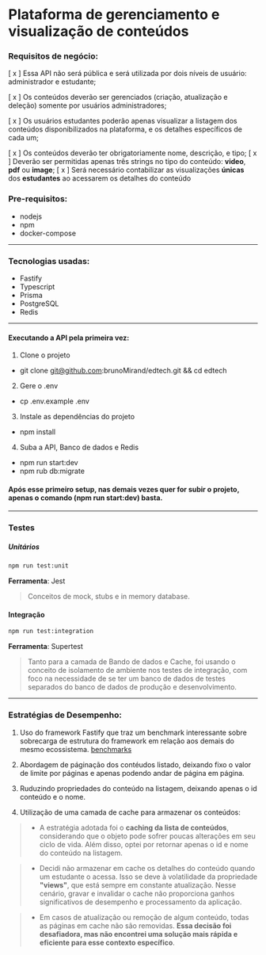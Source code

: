 # Plataforma de gerenciamento e visualização de conteúdos

### Requisitos de negócio:

[ x ] Essa API não será pública e será utilizada por dois níveis de usuário: administrador e estudante;

[ x ] Os conteúdos deverão ser gerenciados (criação, atualização e deleção) somente por usuários administradores;

[ x ] Os usuários estudantes poderão apenas visualizar a listagem dos conteúdos disponibilizados na plataforma, e os detalhes específicos de cada um;

[ x ] Os conteúdos deverão ter obrigatoriamente nome, descrição, e tipo;
[ x ] Deverão ser permitidas apenas três strings no tipo do conteúdo: **video**, **pdf** ou **image**;
[ x ] Será necessário contabilizar as visualizações **únicas** dos **estudantes** ao acessarem os detalhes do conteúdo

### Pre-requisitos:
- nodejs
- npm
- docker-compose

---
### Tecnologias usadas:
- Fastify
- Typescript
- Prisma
- PostgreSQL
- Redis

---
#### Executando a API pela primeira vez:

1. Clone o projeto
- git clone git@github.com:brunoMirand/edtech.git && cd edtech

2. Gere o .env
- cp .env.example .env

3. Instale as dependências do projeto
- npm install

4. Suba a API, Banco de dados e Redis
- npm run start:dev
- npm rub db:migrate

#### Após esse primeiro setup, nas demais vezes quer for subir o projeto, apenas o comando (npm run start:dev) basta.

---
### Testes

##### Unitários
```sh
npm run test:unit
```
**Ferramenta**: Jest
> Conceitos de mock, stubs e in memory database.

#### Integração
```sh
npm run test:integration
```

**Ferramenta**: Supertest

> Tanto para a camada de Bando de dados e Cache, foi usando o conceito de isolamento de ambiente nos testes de integração, com foco na necessidade de se ter um banco de dados de testes separados do banco de dados de produção e desenvolvimento.

---

### Estratégias de Desempenho:

1. Uso do framework Fastify que traz um benchmark interessante sobre sobrecarga de estrutura do framework em relação aos demais do mesmo ecossistema. [benchmarks](https://fastify.dev/benchmarks/)

2. Abordagem de páginação dos contéudos listado, deixando fixo o valor de limite por páginas e apenas podendo andar de página em página.

3. Ruduzindo propriedades do conteúdo na listagem, deixando apenas o id conteúdo e o nome.

4. Utilização de uma camada de cache para armazenar os conteúdos:

>- A estratégia adotada foi o **caching da lista de conteúdos**, considerando que o objeto pode sofrer poucas alterações em seu ciclo de vida. Além disso, optei por retornar apenas o id e nome do conteúdo na listagem.

>- Decidi não armazenar em cache os detalhes do conteúdo quando um estudante o acessa. Isso se deve à volatilidade da propriedade **"views"**, que está sempre em constante atualização. Nesse cenário, gravar e invalidar o cache não proporciona ganhos significativos de desempenho e processamento da aplicação.

>- Em casos de atualização ou remoção de algum conteúdo, todas as páginas em cache não são removidas. **Essa decisão foi desafiadora, mas não encontrei uma solução mais rápida e eficiente para esse contexto específico**.

